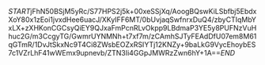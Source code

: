 $START$jFhN50BSjM5yRc/S77HPS2j5k+00xeSSjXq/AoogBQswKiLSbfbj5EbdxXoY80x1zEoi1jvxdHee6uacJ/XKyIFF6MT/0bUvjaqSwfnrxDuQ4/zbyCTIqMbYxLX+zXHKonCGCsyQiEY9QJxaFmPcnRLvOkpp9LBdmaP3YE5y8PUFNzVuHhuc2G/m3CcgyTG/GwmrUYNMNh+t7xf7m/zCAmhSJTyFEAdDfU07em8M61qGTmR/1DvJtSkxNc9T4Ci8ZWsbEOZxRSIYTj12KNZy+9baLkG9VycEhoybES7c1VZrLhF41wWEmx9upnevb/ZTN3Ii4GGpJMWRzZwn6hY+1A==$END$